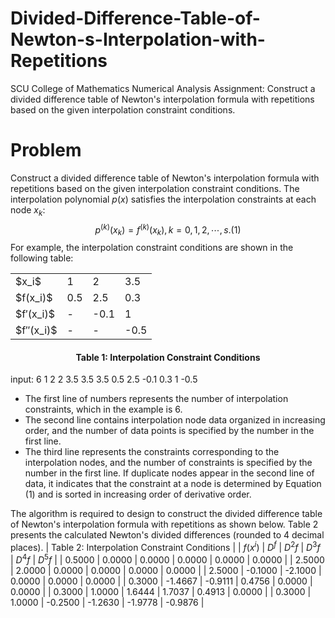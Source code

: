 # Divided-Difference-Table-of-Newton-s-Interpolation-with-Repetitions
SCU College of Mathematics Numerical Analysis Assignment: Construct a divided difference table of Newton's interpolation formula with repetitions based on the given interpolation constraint conditions.

# Problem
Construct a divided difference table of Newton's interpolation formula with repetitions based on the given interpolation constraint conditions. The interpolation polynomial $p(x)$ satisfies the interpolation constraints at each node $x_k$:
$$p^{(k)}(x_k)=f^{(k)}(x_k),k=0,1,2,\cdots,s.    (1)$$
For example, the interpolation constraint conditions are shown in the following table:
<table align="center">
    <tr>
        <td>$x_i$</td>
        <td>1</td>
        <td>2</td>
        <td>3.5</td>
    </tr>
    <tr>
        <td>$f(x_i)$</td>
        <td>0.5</td>
        <td>2.5</td>
        <td>0.3</td>
    </tr>
    <tr>
        <td>$f′(x_i)$</td>
        <td>-</td>
        <td>-0.1</td>
        <td>1</td>
    </tr>
    <tr>
        <td>$f′′(x_i)$</td>
        <td>-</td>
        <td>-</td>
        <td>-0.5</td>
    </tr>
</table>

<div style="text-align:center;">
<h4>Table 1: Interpolation Constraint Conditions</h4>
</div>

input:
6
1 2 2 3.5 3.5 3.5
0.5 2.5 -0.1 0.3 1 -0.5

* The first line of numbers represents the number of interpolation constraints, which in the example is 6.
* The second line contains interpolation node data organized in increasing order, and the number of data points is specified by the number in the first line.
* The third line represents the constraints corresponding to the interpolation nodes, and the number of constraints is specified by the number in the first line. If duplicate nodes appear in the second line of data, it indicates that the constraint at a node is determined by Equation (1) and is sorted in increasing order of derivative order.

The algorithm is required to design to construct the divided difference table of Newton's interpolation formula with repetitions as shown below. Table 2 presents the calculated Newton's divided differences (rounded to 4 decimal places).
| Table 2: Interpolation Constraint Conditions |
| $f(x^i)$ | $D^f$ | $D^2f$ | $D^3f$ | $D^4f$ | $D^5f$ |
| 0.5000 | 0.0000 | 0.0000 | 0.0000 | 0.0000 | 0.0000 |
| 2.5000 | 2.0000 | 0.0000 | 0.0000 | 0.0000 | 0.0000 |
| 2.5000 | -0.1000 | -2.1000 | 0.0000 | 0.0000 | 0.0000 |
| 0.3000 | -1.4667 | -0.9111 | 0.4756 | 0.0000 | 0.0000 |
| 0.3000 | 1.0000 | 1.6444 | 1.7037 | 0.4913 | 0.0000 |
| 0.3000 | 1.0000 | -0.2500 | -1.2630 | -1.9778 | -0.9876 |
